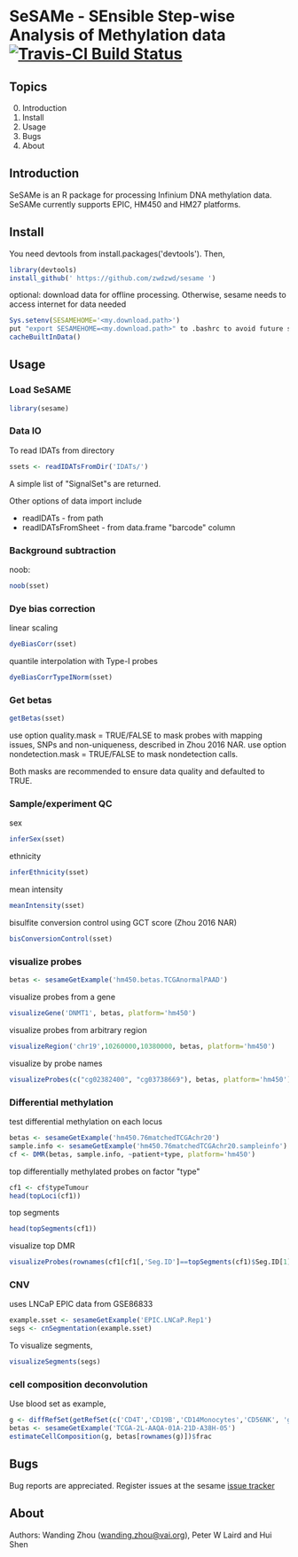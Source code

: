 # SeSAMe - SEnsible Step-wise Analysis of Methylation data [![Travis-CI Build Status](https://travis-ci.org/zwdzwd/sesame.svg?branch=master)](https://travis-ci.org/zwdzwd/sesame)
                  
## Topics

   0. Introduction
   1. Install
   2. Usage
   3. Bugs
   4. About

## Introduction

SeSAMe is an R package for processing Infinium DNA methylation data. SeSAMe currently supports EPIC, HM450 and HM27 platforms.

## Install
    
You need devtools from install.packages('devtools'). Then,

```R
library(devtools)
install_github(' https://github.com/zwdzwd/sesame ')
```

optional: download data for offline processing. Otherwise, sesame needs to access internet for data needed

```R
Sys.setenv(SESAMEHOME='<my.download.path>')
put "export SESAMEHOME=<my.download.path>" to .bashrc to avoid future setting of SESAMEHOME
cacheBuiltInData()
```

## Usage

### Load SeSAME

```R
library(sesame)
```

### Data IO
    
To read IDATs from directory
```R
ssets <- readIDATsFromDir('IDATs/')
```
        
A simple list of "SignalSet"s are returned.
        
Other options of data import include

+ readIDATs - from path
+ readIDATsFromSheet - from data.frame "barcode" column
        
### Background subtraction
    
noob:
```R
noob(sset)
```
      
### Dye bias correction

linear scaling
```R
dyeBiasCorr(sset)
```
      
quantile interpolation with Type-I probes
```R
dyeBiasCorrTypeINorm(sset)
```
      
### Get betas

```R
getBetas(sset)
```
use option quality.mask = TRUE/FALSE to mask probes with mapping issues, SNPs 	and non-uniqueness, described in Zhou 2016 NAR.
use option nondetection.mask = TRUE/FALSE to mask nondetection calls.

Both masks are recommended to ensure data quality and defaulted to TRUE.
        
### Sample/experiment QC

sex
```R
inferSex(sset)
```

ethnicity
```R
inferEthnicity(sset)
```

mean intensity
```R
meanIntensity(sset)
```

bisulfite conversion control using GCT score (Zhou 2016 NAR)
```R
bisConversionControl(sset)
```

### visualize probes

```R
betas <- sesameGetExample('hm450.betas.TCGAnormalPAAD')
```

visualize probes from a gene
```R
visualizeGene('DNMT1', betas, platform='hm450')
```

visualize probes from arbitrary region
```R
visualizeRegion('chr19',10260000,10380000, betas, platform='hm450')
```

visualize by probe names
```R
visualizeProbes(c("cg02382400", "cg03738669"), betas, platform='hm450')
```

### Differential methylation

test differential methylation on each locus
```R
betas <- sesameGetExample('hm450.76matchedTCGAchr20')
sample.info <- sesameGetExample('hm450.76matchedTCGAchr20.sampleinfo')
cf <- DMR(betas, sample.info, ~patient+type, platform='hm450')
```

top differentially methylated probes on factor "type"
```R
cf1 <- cf$typeTumour
head(topLoci(cf1))
```

top segments
```R
head(topSegments(cf1))
```
      
visualize top DMR
```R
visualizeProbes(rownames(cf1[cf1[,'Seg.ID']==topSegments(cf1)$Seg.ID[1],]), betas, upstream=5000, dwstream=5000, platform='hm450',heat.height=3.5)
```


### CNV
    
uses LNCaP EPIC data from GSE86833
```R
example.sset <- sesameGetExample('EPIC.LNCaP.Rep1')
segs <- cnSegmentation(example.sset)
```

To visualize segments,
```R
visualizeSegments(segs)
```

### cell composition deconvolution

Use blood set as example,

```R
g <- diffRefSet(getRefSet(c('CD4T','CD19B','CD14Monocytes','CD56NK', 'granulocytes'), platform='hm450'))
betas <- sesameGetExample('TCGA-2L-AAQA-01A-21D-A38H-05')
estimateCellComposition(g, betas[rownames(g)])$frac
```

## Bugs
    
Bug reports are appreciated. Register issues at the sesame [issue tracker](http://github.com/zwdzwd/sesame/issues)
    
    
## About
    
Authors: Wanding Zhou (wanding.zhou@vai.org), Peter W Laird and Hui Shen
    
    

